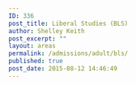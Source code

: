```yaml
---
ID: 336
post_title: Liberal Studies (BLS)
author: Shelley Keith
post_excerpt: ""
layout: areas
permalink: /admissions/adult/bls/
published: true
post_date: 2015-08-12 14:46:49
---
```


<!-- Types Custom Fields: -->

<!-- End Types Custom Fields -->